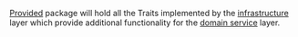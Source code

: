 [Provided](../provided) package will hold all the Traits implemented by the [infrastructure](../../../infrastructure) 
layer which provide additional functionality for the [domain service](../../service) layer.